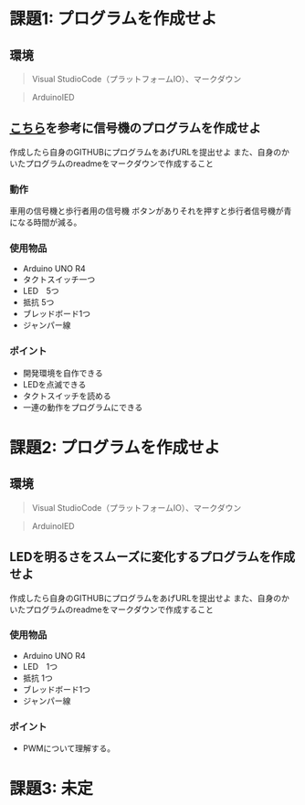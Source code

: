 

# 課題1: プログラムを作成せよ
## 環境 
>Visual StudioCode（プラットフォームIO）、マークダウン

>ArduinoIED

## [こちら](https://github.com/Altairu/training_materials/blob/master/%E8%AC%9B%E7%BF%92%E8%B3%87%E6%96%99/1%E5%B9%B4%E4%BD%93%E9%A8%93%E5%85%A5%E9%83%A8/S-ken%E4%BD%93%E9%A8%93%E5%85%A5%E9%83%A8%E5%88%B6%E5%BE%A1%E7%8F%ADL%E3%81%A1%E3%81%8B.md)を参考に信号機のプログラムを作成せよ

作成したら自身のGITHUBにプログラムをあげURLを提出せよ
また、自身のかいたプログラムのreadmeをマークダウンで作成すること

### 動作
車用の信号機と歩行者用の信号機
ボタンがありそれを押すと歩行者信号機が青になる時間が減る。

### 使用物品
- Arduino UNO R4
- タクトスイッチ一つ
- LED　5つ
- 抵抗 5つ
- ブレッドボード1つ
- ジャンパー線

### ポイント

* 開発環境を自作できる
* LEDを点滅できる
* タクトスイッチを読める
* 一連の動作をプログラムにできる

# 課題2: プログラムを作成せよ
## 環境 
>Visual StudioCode（プラットフォームIO）、マークダウン

>ArduinoIED

## LEDを明るさをスムーズに変化するプログラムを作成せよ

作成したら自身のGITHUBにプログラムをあげURLを提出せよ
また、自身のかいたプログラムのreadmeをマークダウンで作成すること
### 使用物品
- Arduino UNO R4
- LED　1つ
- 抵抗 1つ
- ブレッドボード1つ
- ジャンパー線

### ポイント

* PWMについて理解する。

# 課題3: 未定